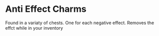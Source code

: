# Anti Effect Charms
Found in a variaty of chests. One for each negative effect. Removes the effct while in your inventory